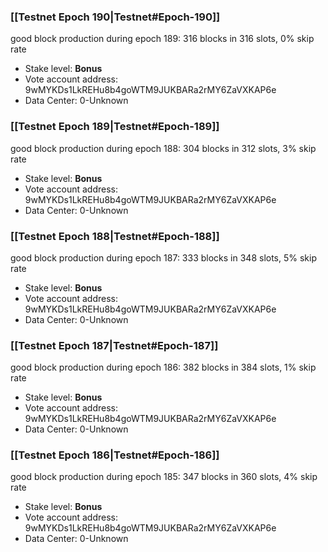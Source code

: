 ### [[Testnet Epoch 190|Testnet#Epoch-190]]
good block production during epoch 189: 316 blocks in 316 slots, 0% skip rate
* Stake level: **Bonus** 
* Vote account address: 9wMYKDs1LkREHu8b4goWTM9JUKBARa2rMY6ZaVXKAP6e
* Data Center: 0-Unknown
### [[Testnet Epoch 189|Testnet#Epoch-189]]
good block production during epoch 188: 304 blocks in 312 slots, 3% skip rate
* Stake level: **Bonus** 
* Vote account address: 9wMYKDs1LkREHu8b4goWTM9JUKBARa2rMY6ZaVXKAP6e
* Data Center: 0-Unknown
### [[Testnet Epoch 188|Testnet#Epoch-188]]
good block production during epoch 187: 333 blocks in 348 slots, 5% skip rate
* Stake level: **Bonus** 
* Vote account address: 9wMYKDs1LkREHu8b4goWTM9JUKBARa2rMY6ZaVXKAP6e
* Data Center: 0-Unknown
### [[Testnet Epoch 187|Testnet#Epoch-187]]
good block production during epoch 186: 382 blocks in 384 slots, 1% skip rate
* Stake level: **Bonus** 
* Vote account address: 9wMYKDs1LkREHu8b4goWTM9JUKBARa2rMY6ZaVXKAP6e
* Data Center: 0-Unknown
### [[Testnet Epoch 186|Testnet#Epoch-186]]
good block production during epoch 185: 347 blocks in 360 slots, 4% skip rate
* Stake level: **Bonus** 
* Vote account address: 9wMYKDs1LkREHu8b4goWTM9JUKBARa2rMY6ZaVXKAP6e
* Data Center: 0-Unknown